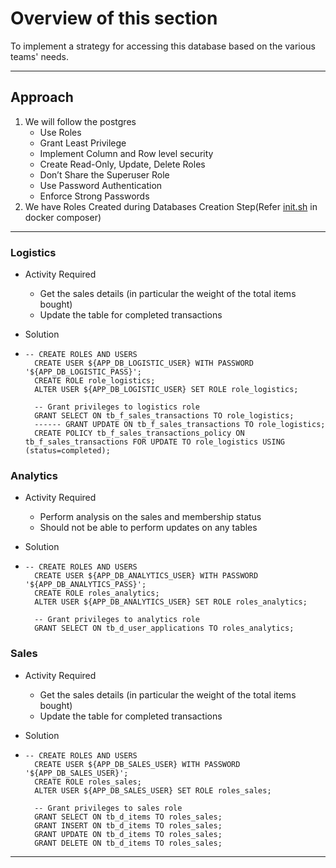 # Overview of this section
To implement a strategy for accessing this database based on the various teams' needs.  

---

## Approach
1. We will follow the postgres
   - Use Roles
   - Grant Least Privilege
   - Implement Column and Row level security
   - Create Read-Only, Update, Delete Roles
   - Don’t Share the Superuser Role
   - Use Password Authentication
   - Enforce Strong Passwords
2. We have Roles Created during Databases Creation Step(Refer [init.sh](https://github.com/KumarRoshandot/e-commerce-use-case/tree/main/Databases/init_db_data/init.sh) in docker composer)
---
### Logistics
- Activity Required
  - Get the sales details (in particular the weight of the total items bought)
  - Update the table for completed transactions
  
- Solution
-     -- CREATE ROLES AND USERS 
		CREATE USER ${APP_DB_LOGISTIC_USER} WITH PASSWORD '${APP_DB_LOGISTIC_PASS}';
		CREATE ROLE role_logistics;
		ALTER USER ${APP_DB_LOGISTIC_USER} SET ROLE role_logistics;
		
		-- Grant privileges to logistics role
		GRANT SELECT ON tb_f_sales_transactions TO role_logistics;
		------ GRANT UPDATE ON tb_f_sales_transactions TO role_logistics;
        CREATE POLICY tb_f_sales_transactions_policy ON tb_f_sales_transactions FOR UPDATE TO role_logistics USING (status=completed);


### Analytics
- Activity Required
  - Perform analysis on the sales and membership status
  - Should not be able to perform updates on any tables
  
- Solution
-     -- CREATE ROLES AND USERS 
		CREATE USER ${APP_DB_ANALYTICS_USER} WITH PASSWORD '${APP_DB_ANALYTICS_PASS}';
		CREATE ROLE roles_analytics;
		ALTER USER ${APP_DB_ANALYTICS_USER} SET ROLE roles_analytics;
		
		-- Grant privileges to analytics role
		GRANT SELECT ON tb_d_user_applications TO roles_analytics; 

### Sales
- Activity Required
  - Get the sales details (in particular the weight of the total items bought)
  - Update the table for completed transactions
  
- Solution
-     -- CREATE ROLES AND USERS 
		CREATE USER ${APP_DB_SALES_USER} WITH PASSWORD '${APP_DB_SALES_USER}';
		CREATE ROLE roles_sales;
		ALTER USER ${APP_DB_SALES_USER} SET ROLE roles_sales;
		
		-- Grant privileges to sales role
		GRANT SELECT ON tb_d_items TO roles_sales;
		GRANT INSERT ON tb_d_items TO roles_sales;
		GRANT UPDATE ON tb_d_items TO roles_sales;
		GRANT DELETE ON tb_d_items TO roles_sales;

---
